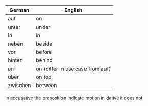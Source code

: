 |German|English|
|-------|------|
| auf | on |
|unter | under|
|in | in|
|neben | beside|
|vor | before |
|hinter |behind|
|an | on (differ in use case from auf)|
|über | on top|
|zwischen |between |
 in accusative the preposition indicate motion in dative it does not  
 